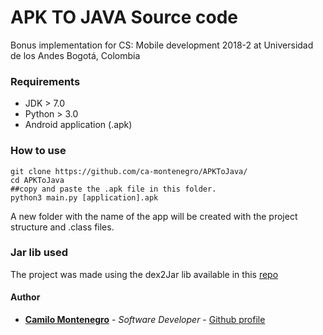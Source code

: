 # APK TO JAVA Source code

Bonus implementation for CS: Mobile development 2018-2 at Universidad de los Andes Bogotá, Colombia

### Requirements
- JDK > 7.0
- Python > 3.0
- Android application (.apk)

### How to use

```
git clone https://github.com/ca-montenegro/APKToJava/
cd APKToJava
##copy and paste the .apk file in this folder.
python3 main.py [application].apk
```
A new folder with the name of the app will be created with the project structure and .class files.

### Jar lib used
The project was made using the dex2Jar lib available in this [repo](https://github.com/pxb1988/dex2jar)

#### Author

* **[Camilo Montenegro](https://ca-montenegro.github.io/)** - *Software Developer* - [Github profile](https://github.com/ca-montenegro)
